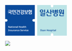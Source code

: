 <img src="images/NHIMC_logo.png" width="200" height="100" class="inline"/>

[![](https://i.imgur.com/zNBkzj1.png)](https://beautifuljekyll.com/plans/)

